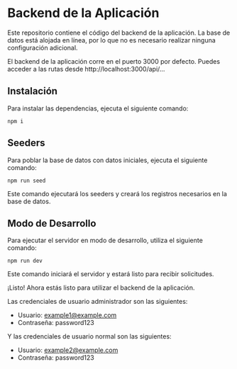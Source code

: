 # Backend de la Aplicación

Este repositorio contiene el código del backend de la aplicación. La base de datos está alojada en línea, por lo que no es necesario realizar ninguna configuración adicional.

El backend de la aplicación corre en el puerto 3000 por defecto. Puedes acceder a las rutas desde http://localhost:3000/api/...

## Instalación

Para instalar las dependencias, ejecuta el siguiente comando:

``` npm i ```

## Seeders
Para poblar la base de datos con datos iniciales, ejecuta el siguiente comando:

``` npm run seed ```

Este comando ejecutará los seeders y creará los registros necesarios en la base de datos.

## Modo de Desarrollo
Para ejecutar el servidor en modo de desarrollo, utiliza el siguiente comando:

``` npm run dev ``` 

Este comando iniciará el servidor y estará listo para recibir solicitudes.

¡Listo! Ahora estás listo para utilizar el backend de la aplicación.

Las credenciales de usuario administrador son las siguientes:

- Usuario: example1@example.com
- Contraseña: password123

Y las credenciales de usuario normal son las siguientes:

- Usuario: example2@example.com
- Contraseña: password123